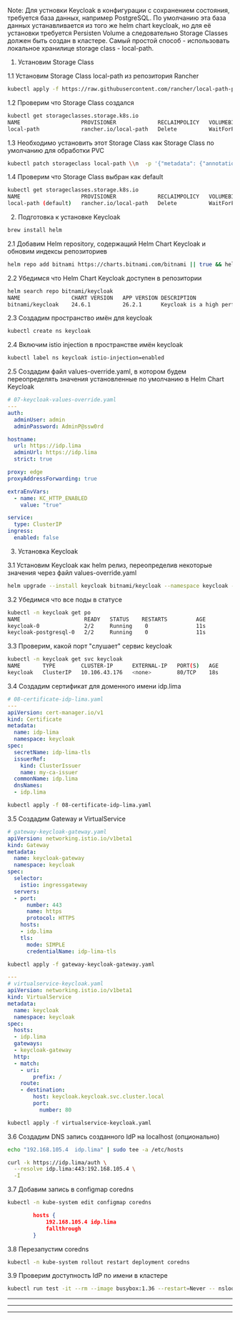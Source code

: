 

Note: Для устновки Keycloak в конфигурации с сохранением состояния, требуется база данных, например PostgreSQL. По умолчанию эта база данных устанавливается из того же helm chart keycloak, но для её установки требуется Persisten Volume а следовательно Storage Classes должен быть создан в кластере. Самый простой способ - использовать локальное хранилице storage class - local-path.

1. Установим Storage Class

1.1 Установим Storage Class local-path из репозитория Rancher

```bash
kubectl apply -f https://raw.githubusercontent.com/rancher/local-path-provisioner/master/deploy/local-path-storage.yaml
```

1.2 Проверим что Storage Class создался

```bash
kubectl get storageclasses.storage.k8s.io
NAME                   PROVISIONER             RECLAIMPOLICY   VOLUMEBINDINGMODE      ALLOWVOLUMEEXPANSION   AGE
local-path             rancher.io/local-path   Delete          WaitForFirstConsumer   false                  11s
```


1.3 Необходимо установить этот Storage Class как Storage Class по умолчанию для обработки PVC

```bash
kubectl patch storageclass local-path \\n  -p '{"metadata": {"annotations":{"storageclass.kubernetes.io/is-default-class":"true"}}}'
```


1.4 Проверим что Storage Class выбран как default
```bash
kubectl get storageclasses.storage.k8s.io
NAME                   PROVISIONER             RECLAIMPOLICY   VOLUMEBINDINGMODE      ALLOWVOLUMEEXPANSION   AGE
local-path (default)   rancher.io/local-path   Delete          WaitForFirstConsumer   false                  18s
```


2. Подготовка к установке Keycloak


```bash
brew install helm
```


2.1 Добавим Helm repository, содержащий Helm Chart Keycloak и обновим индексы репозиториев

```bash
helm repo add bitnami https://charts.bitnami.com/bitnami || true && helm repo update
```

2.2 Убедимся что Helm Chart Keycloak доступен в репозитории

```bash
helm search repo bitnami/keycloak
NAME            	CHART VERSION	APP VERSION	DESCRIPTION                                       
bitnami/keycloak	24.6.1       	26.2.1     	Keycloak is a high performance Java-based ident...
```

2.3 Создадим пространство имён для keycloak

```bash
kubectl create ns keycloak
```

2.4 Включим istio injection в пространстве имён keycloak

```bash
kubectl label ns keycloak istio-injection=enabled
```

2.5 Создадим файл values-override.yaml, в котором будем переопределять значения установленные по умолчанию в Helm Chart Keycloak

```yaml
# 07-keycloak-values-override.yaml
---
auth:
  adminUser: admin
  adminPassword: AdminP@ssw0rd

hostname:
  url: https://idp.lima
  adminUrl: https://idp.lima
  strict: true

proxy: edge
proxyAddressForwarding: true

extraEnvVars:
  - name: KC_HTTP_ENABLED
    value: "true"

service:
  type: ClusterIP
ingress:
  enabled: false
```


3. Установка Keycloak

3.1 Установим Keycloak как helm релиз, переопределив некоторые значения через файл values-override.yaml

```bash
helm upgrade --install keycloak bitnami/keycloak --namespace keycloak -f 07-keycloak-values-override.yaml
```

3.2 Убедимся что все поды в статусе 

```bash
kubectl -n keycloak get po
NAME                    READY   STATUS    RESTARTS         AGE
keycloak-0              2/2     Running    0               11s
keycloak-postgresql-0   2/2     Running    0               11s
```

3.3 Проверим, какой порт "слушает" сервис keycloak

```bash
kubectl -n keycloak get svc keycloak
NAME       TYPE        CLUSTER-IP      EXTERNAL-IP   PORT(S)   AGE
keycloak   ClusterIP   10.106.43.176   <none>        80/TCP    18s
```


3.4 Создадим сертификат для доменного имени idp.lima

```yaml
# 08-certificate-idp-lima.yaml
---
apiVersion: cert-manager.io/v1
kind: Certificate
metadata:
  name: idp-lima
  namespace: keycloak
spec:
  secretName: idp-lima-tls
  issuerRef:
    kind: ClusterIssuer
    name: my-ca-issuer
  commonName: idp.lima
  dnsNames:
  - idp.lima
```

```bash
kubectl apply -f 08-certificate-idp-lima.yaml
```

3.5 Создадим Gateway и VirtualService
```yaml
# gateway-keycloak-gateway.yaml
apiVersion: networking.istio.io/v1beta1
kind: Gateway
metadata:
  name: keycloak-gateway
  namespace: keycloak
spec:
  selector:
    istio: ingressgateway
  servers:
  - port:
      number: 443
      name: https
      protocol: HTTPS
    hosts:
    - idp.lima
    tls:
      mode: SIMPLE
      credentialName: idp-lima-tls

```

```bash
kubectl apply -f gateway-keycloak-gateway.yaml
```


```yaml
---
# virtualservice-keycloak.yaml
apiVersion: networking.istio.io/v1beta1
kind: VirtualService
metadata:
  name: keycloak
  namespace: keycloak
spec:
  hosts:
  - idp.lima
  gateways:
  - keycloak-gateway
  http:
  - match:
    - uri:
        prefix: /
    route:
    - destination:
        host: keycloak.keycloak.svc.cluster.local
        port:
          number: 80
```


```bash
kubectl apply -f virtualservice-keycloak.yaml
```

3.6 Создадим DNS запись созданного IdP на localhost (опционально)

```bash
echo "192.168.105.4  idp.lima" | sudo tee -a /etc/hosts
```

```bash
curl -k https://idp.lima/auth \
  --resolve idp.lima:443:192.168.105.4 \
  -I
```

3.7 Добавим запись в configmap coredns

```bash
kubectl -n kube-system edit configmap coredns
```

```json
        hosts {
            192.168.105.4 idp.lima
            fallthrough
        }
```

3.8 Перезапустим coredns


```bash
kubectl -n kube-system rollout restart deployment coredns
```

3.9 Проверим доступность IdP по имени в кластере

```bash
kubectl run test -it --rm --image busybox:1.36 --restart=Never -- nslookup idp.lima
```

***
***
***
